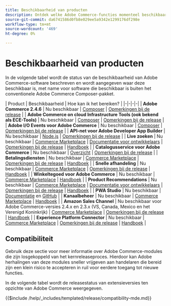 ```yaml
---
title: Beschikbaarheid van producten
description: Ontdek welke Adobe Commerce-functies momenteel beschikbaar zijn, hoe u deze kunt openen en hoe u de compatibiliteit met bepaalde Adobe Commerce-releases kunt controleren.
source-git-commit: da6741586d0fb8e029ee5a9342e1299176df298e
workflow-type: tm+mt
source-wordcount: '469'
ht-degree: 0%

---
```



# Beschikbaarheid van producten

In de volgende tabel wordt de status van de beschikbaarheid van Adobe Commerce-software beschreven en wordt aangegeven waar deze beschikbaar is, met name voor software die beschikbaar is buiten het conventionele Adobe Commerce Composer-pakket.

| Product | Beschikbaarheid | Hoe kan ik het bereiken? | |-|-|-|-| | **Adobe Commerce 2.4.6**                  | Nu beschikbaar | [Composer](../installation/composer.md) \| [Opmerkingen bij de release](https://experienceleague.adobe.com/docs/commerce-operations/release/notes/adobe-commerce/2-4-6.html)  | | **Adobe Commerce on cloud Infrastructure Tools (ook bekend als ECE-Tools)** | Nu beschikbaar | [Composer](https://experienceleague.adobe.com/docs/commerce-cloud-service/user-guide/dev-tools/ece-tools/update-package.html) \| [Opmerkingen bij de release](https://experienceleague.adobe.com/docs/commerce-cloud-service/user-guide/release-notes/cloud-tools-suite.html) | | **Adobe I/O Events voor Adobe Commerce** | Nu beschikbaar | [Composer](https://developer.adobe.com/commerce/events/get-started/installation/) \| [Opmerkingen bij de release](https://developer.adobe.com/commerce/events/get-started/release-notes/) | | **API-net voor Adobe Developer App Builder** | Nu beschikbaar | [Node.js](https://developer.adobe.com/graphql-mesh-gateway/gateway/getting-started/) \| [Opmerkingen bij de release](https://developer.adobe.com/graphql-mesh-gateway/gateway/release-notes/) | | **Live zoeken**                                 | Nu beschikbaar | [Commerce Marketplace](https://marketplace.magento.com/magento-live-search.html) \| [Documentatie voor ontwikkelaars](https://developer.adobe.com/commerce/services/live-search/) \| [Opmerkingen bij de release](https://experienceleague.adobe.com/docs/commerce-merchant-services/live-search/release-notes.html) \| [Handboek](https://experienceleague.adobe.com/docs/commerce-merchant-services/live-search/overview.html) | | **Catalogusservice voor Adobe Commerce**                                 | Nu beschikbaar |  [Overzicht](https://experienceleague.adobe.com/docs/commerce-merchant-services/catalog-service/guide-overview.html) \| [Opmerkingen bij de release](https://experienceleague.adobe.com/docs/commerce-merchant-services/catalog-service/release-notes.html?lang=en) \| | **Betalingsdiensten**                            | Nu beschikbaar | [Commerce Marketplace](https://marketplace.magento.com/magento-payment-services.html) \| [Opmerkingen bij de release](https://experienceleague.adobe.com/docs/commerce-merchant-services/payment-services/release-notes.html) \| [Handboek](https://experienceleague.adobe.com/docs/commerce-merchant-services/payment-services/guide-overview.html) | | **Snelle afhandeling** | Nu beschikbaar | [Commerce Marketplace](https://marketplace.magento.com/magento-quick-checkout.html) \| [Opmerkingen bij de release](https://experienceleague.adobe.com/docs/commerce-merchant-services/quick-checkout/release-notes.html) \| [Handboek](https://experienceleague.adobe.com/docs/commerce-merchant-services/quick-checkout/overview.html) | | **Winkeltegoed voor Adobe Commerce** | Nu beschikbaar | [Commerce Marketplace](https://marketplace.magento.com/store-fulfillment-magento-walmart.html) \| [Handboek](https://experienceleague.adobe.com/docs/commerce-merchant-services/store-fulfillment/introduction.html) | | **Product Recommendations**                     | Nu beschikbaar | [Commerce Marketplace](https://marketplace.magento.com/magento-product-recommendations.html) \| [Documentatie voor ontwikkelaars](https://devdocs.magento.com/recommendations/product-recs.html) \| [Opmerkingen bij de release](https://experienceleague.adobe.com/docs/commerce-merchant-services/product-recommendations/release-notes.html) \| [Handboek](https://experienceleague.adobe.com/docs/commerce-merchant-services/product-recommendations/overview.html) | | **PWA Studio**                                  | Nu beschikbaar | [Documentatie](https://developer.adobe.com/commerce/pwa-studio/) en [GitHub](https://github.com/magento/pwa-studio) | | **Kanaalbeheer**                             | Nu beschikbaar | [Commerce Marketplace](https://marketplace.magento.com/magento-channel-manager.html) \| [Handboek](https://experienceleague.adobe.com/docs/commerce-channels/channel-manager/intro-to-channel-manager/overview.html) | | **Amazon Sales Channel**                        | Nu beschikbaar voor Adobe Commerce-versies 2.4.x en 2.3.x (VS, Canada, Mexico en het Verenigd Koninkrijk) | [Commerce Marketplace](https://marketplace.magento.com/magento-module-amazon.html) \| [Opmerkingen bij de release](https://experienceleague.adobe.com/docs/commerce-channels/amazon/release-notes.html) \| [Handboek](https://experienceleague.adobe.com/docs/commerce-channels/amazon/overview.html) | | **Experience Platform Connector**                     | Nu beschikbaar | [Commerce Marketplace](https://marketplace.magento.com/magento-experience-platform-connector.html) \| [Opmerkingen bij de release](https://experienceleague.adobe.com/docs/commerce-merchant-services/experience-platform-connector/release-notes.html?lang=en) \| [Handboek](https://experienceleague.adobe.com/docs/commerce-merchant-services/experience-platform-connector/overview.html?lang=en) |

## Compatibiliteit

Gebruik deze sectie voor meer informatie over Adobe Commerce-modules die zijn losgekoppeld van het kernreleaseproces. Hierdoor kan Adobe herhalingen van deze modules sneller vrijgeven aan handelaren die bereid zijn een klein risico te accepteren in ruil voor eerdere toegang tot nieuwe functies.

In de volgende tabel wordt de releasestatus van extensieversies ten opzichte van Adobe Commerce weergegeven.

{{$include /help/_includes/templated/release/compatibility-mde.md}}
